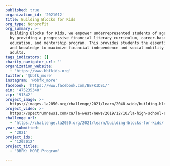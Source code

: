 ```yaml
---
published: true
organization_id: '2021012'
title: Building Blocks for Kids
org_type: Nonprofit
org_summary: >-
  Building Blocks for Kids, we empower underrepresented students of ages 13-24
  by providing a progressive financial literacy curriculum, career-based
  education, and mentorship program. This provides students the essential tools
  and knowledge to maximize financial independence and social mobility as
  adults.
tags_indicators: []
charity_navigator_url: ''
organization_website:
  - 'https://www.bbfkids.org'
twitter: '@bbfk_more'
instagram: '@bbfk_more'
facebook: 'https://www.facebook.com/BBFKIDS1/'
ein: '475235340'
zip: '91342'
project_image: >-
  https://images.la2050.org/challenge/2021/learn/2048-wide/building-blocks-for-kids.jpg
project_video: >-
  https://spectrumnews1.com/ca/la-west/news/2019/12/10/la-high-school-equipping-students-with-personal-finance-skills
challenge_url:
  - 'https://challenge.la2050.org/2021/learn/building-blocks-for-kids/'
year_submitted:
  - '2021'
project_ids:
  - '1202012'
project_titles:
  - 'BBFK: MORE Program'

---
```

